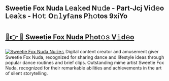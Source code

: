 ## Sweetie Fox Nuda L𝚎a𝚔ed N𝚞𝚍e - Part-Jcj Vi𝚍𝚎o L𝚎a𝚔s - H𝚘𝚝 O𝚗𝚕yf𝚊ns P𝚑𝚘tos 9xiYo

# <h2><a href="http://kfeps4.oniu.top/?m=Sweetie+Fox+Nuda">🔗👉 🔴 Sweetie Fox Nuda P𝚑ot𝚘𝚜 V𝚒d𝚎o</a></h2>

[![Sweetie Fox Nuda Nu𝚍e𝚜](https://i.imgur.com/0qMVB7G.gif)](http://kfeps4.oniu.top/?m=Sweetie+Fox+Nuda)
Digital content creator and amusement giver Sweetie Fox Nuda, recognized for sharing dance and lifestyle ideas through popular dance routines and brief clips. Outstanding mime artist Sweetie Fox Nuda, recognized for their remarkable abilities and achievements in the art of silent storytelling.  
